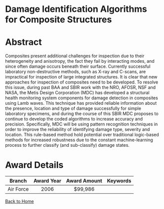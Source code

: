 
Damage Identification Algorithms for Composite Structures
=========================================================

# Abstract


Composites present additional challenges for inspection due to their heterogeneity and anisotropy, the fact they fail by interacting modes, and since often damage occurs beneath their surface.  Currently successful laboratory non-destructive methods, such as X-ray and C-scans, are impractical for inspection of large integrated structures.  It is clear that new approaches for inspection of composites need to be developed.  To resolve this issue, during past BAA and SBIR work with the NRO, AFOSR, NSF and NASA, the Metis Design Corporation (MDC) has developed a structural health monitoring system components for damage detection in composites using Lamb waves.  This technique has provided reliable information about the presence, location and type of damage successfully for simple laboratory specimens, and during the course of this SBIR MDC proposes to continue to develop the coded algorithms to increase accuracy and precision.  Specifically, MDC will be using pattern recognition techniques in order to improve the reliability of identifying damage type, severity and location.  This rule-based method hold potential over traditional logic-based methods for increased robustness due to the constant machine-learning process to further classify (and sub-classify) damage states.  

# Award Details

|Branch|Award Year|Award Amount|Keywords|
| :---: | :---: | :---: | :---: |
|Air Force|2006|$99,986||
  
  


[Back to Home](https://github.com/chrischow/dod_sbir_awards/CC/#1296)